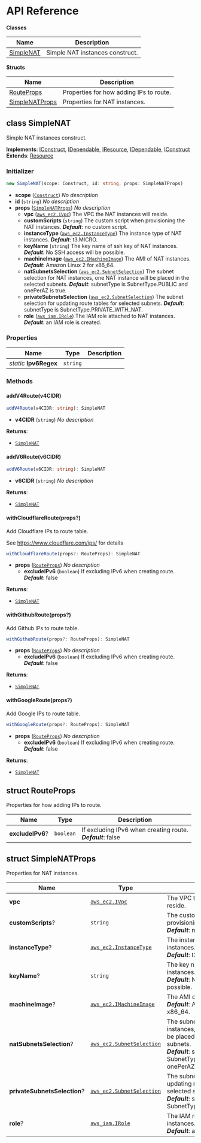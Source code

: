 # API Reference

**Classes**

Name|Description
----|-----------
[SimpleNAT](#cdk-construct-simple-nat-simplenat)|Simple NAT instances construct.


**Structs**

Name|Description
----|-----------
[RouteProps](#cdk-construct-simple-nat-routeprops)|Properties for how adding IPs to route.
[SimpleNATProps](#cdk-construct-simple-nat-simplenatprops)|Properties for NAT instances.



## class SimpleNAT  <a id="cdk-construct-simple-nat-simplenat"></a>

Simple NAT instances construct.

__Implements__: [IConstruct](#constructs-iconstruct), [IDependable](#constructs-idependable), [IResource](#aws-cdk-lib-iresource), [IDependable](#constructs-idependable), [IConstruct](#constructs-iconstruct)
__Extends__: [Resource](#aws-cdk-lib-resource)

### Initializer




```ts
new SimpleNAT(scope: Construct, id: string, props: SimpleNATProps)
```

* **scope** (<code>[Construct](#constructs-construct)</code>)  *No description*
* **id** (<code>string</code>)  *No description*
* **props** (<code>[SimpleNATProps](#cdk-construct-simple-nat-simplenatprops)</code>)  *No description*
  * **vpc** (<code>[aws_ec2.IVpc](#aws-cdk-lib-aws-ec2-ivpc)</code>)  The VPC the NAT instances will reside. 
  * **customScripts** (<code>string</code>)  The custom script when provisioning the NAT instances. __*Default*__: no custom script.
  * **instanceType** (<code>[aws_ec2.InstanceType](#aws-cdk-lib-aws-ec2-instancetype)</code>)  The instance type of NAT instances. __*Default*__: t3.MICRO.
  * **keyName** (<code>string</code>)  The key name of ssh key of NAT instances. __*Default*__: No SSH access will be possible.
  * **machineImage** (<code>[aws_ec2.IMachineImage](#aws-cdk-lib-aws-ec2-imachineimage)</code>)  The AMI of NAT instances. __*Default*__: Amazon Linux 2 for x86_64.
  * **natSubnetsSelection** (<code>[aws_ec2.SubnetSelection](#aws-cdk-lib-aws-ec2-subnetselection)</code>)  The subnet selection for NAT instances, one NAT instance will be placed in the selected subnets. __*Default*__: subnetType is SubnetType.PUBLIC and onePerAZ is true.
  * **privateSubnetsSelection** (<code>[aws_ec2.SubnetSelection](#aws-cdk-lib-aws-ec2-subnetselection)</code>)  The subnet selection for updating route tables for selected subnets. __*Default*__: subnetType is SubnetType.PRIVATE_WITH_NAT.
  * **role** (<code>[aws_iam.IRole](#aws-cdk-lib-aws-iam-irole)</code>)  The IAM role attached to NAT instances. __*Default*__: an IAM role is created.



### Properties


Name | Type | Description 
-----|------|-------------
*static* **Ipv6Regex** | <code>string</code> | <span></span>

### Methods


#### addV4Route(v4CIDR) <a id="cdk-construct-simple-nat-simplenat-addv4route"></a>



```ts
addV4Route(v4CIDR: string): SimpleNAT
```

* **v4CIDR** (<code>string</code>)  *No description*

__Returns__:
* <code>[SimpleNAT](#cdk-construct-simple-nat-simplenat)</code>

#### addV6Route(v6CIDR) <a id="cdk-construct-simple-nat-simplenat-addv6route"></a>



```ts
addV6Route(v6CIDR: string): SimpleNAT
```

* **v6CIDR** (<code>string</code>)  *No description*

__Returns__:
* <code>[SimpleNAT](#cdk-construct-simple-nat-simplenat)</code>

#### withCloudflareRoute(props?) <a id="cdk-construct-simple-nat-simplenat-withcloudflareroute"></a>

Add Cloudflare IPs to route table.

See https://www.cloudflare.com/ips/ for details

```ts
withCloudflareRoute(props?: RouteProps): SimpleNAT
```

* **props** (<code>[RouteProps](#cdk-construct-simple-nat-routeprops)</code>)  *No description*
  * **excludeIPv6** (<code>boolean</code>)  If excluding IPv6 when creating route. __*Default*__: false

__Returns__:
* <code>[SimpleNAT](#cdk-construct-simple-nat-simplenat)</code>

#### withGithubRoute(props?) <a id="cdk-construct-simple-nat-simplenat-withgithubroute"></a>

Add Github IPs to route table.

```ts
withGithubRoute(props?: RouteProps): SimpleNAT
```

* **props** (<code>[RouteProps](#cdk-construct-simple-nat-routeprops)</code>)  *No description*
  * **excludeIPv6** (<code>boolean</code>)  If excluding IPv6 when creating route. __*Default*__: false

__Returns__:
* <code>[SimpleNAT](#cdk-construct-simple-nat-simplenat)</code>

#### withGoogleRoute(props?) <a id="cdk-construct-simple-nat-simplenat-withgoogleroute"></a>

Add Google IPs to route table.

```ts
withGoogleRoute(props?: RouteProps): SimpleNAT
```

* **props** (<code>[RouteProps](#cdk-construct-simple-nat-routeprops)</code>)  *No description*
  * **excludeIPv6** (<code>boolean</code>)  If excluding IPv6 when creating route. __*Default*__: false

__Returns__:
* <code>[SimpleNAT](#cdk-construct-simple-nat-simplenat)</code>



## struct RouteProps  <a id="cdk-construct-simple-nat-routeprops"></a>


Properties for how adding IPs to route.



Name | Type | Description 
-----|------|-------------
**excludeIPv6**? | <code>boolean</code> | If excluding IPv6 when creating route.<br/>__*Default*__: false



## struct SimpleNATProps  <a id="cdk-construct-simple-nat-simplenatprops"></a>


Properties for NAT instances.



Name | Type | Description 
-----|------|-------------
**vpc** | <code>[aws_ec2.IVpc](#aws-cdk-lib-aws-ec2-ivpc)</code> | The VPC the NAT instances will reside.
**customScripts**? | <code>string</code> | The custom script when provisioning the NAT instances.<br/>__*Default*__: no custom script.
**instanceType**? | <code>[aws_ec2.InstanceType](#aws-cdk-lib-aws-ec2-instancetype)</code> | The instance type of NAT instances.<br/>__*Default*__: t3.MICRO.
**keyName**? | <code>string</code> | The key name of ssh key of NAT instances.<br/>__*Default*__: No SSH access will be possible.
**machineImage**? | <code>[aws_ec2.IMachineImage](#aws-cdk-lib-aws-ec2-imachineimage)</code> | The AMI of NAT instances.<br/>__*Default*__: Amazon Linux 2 for x86_64.
**natSubnetsSelection**? | <code>[aws_ec2.SubnetSelection](#aws-cdk-lib-aws-ec2-subnetselection)</code> | The subnet selection for NAT instances, one NAT instance will be placed in the selected subnets.<br/>__*Default*__: subnetType is SubnetType.PUBLIC and onePerAZ is true.
**privateSubnetsSelection**? | <code>[aws_ec2.SubnetSelection](#aws-cdk-lib-aws-ec2-subnetselection)</code> | The subnet selection for updating route tables for selected subnets.<br/>__*Default*__: subnetType is SubnetType.PRIVATE_WITH_NAT.
**role**? | <code>[aws_iam.IRole](#aws-cdk-lib-aws-iam-irole)</code> | The IAM role attached to NAT instances.<br/>__*Default*__: an IAM role is created.



